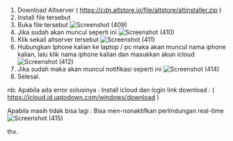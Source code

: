 1. Download Altserver ( https://cdn.altstore.io/file/altstore/altinstaller.zip )
2. Install file tersebut
3. Buka file tersebut ![Screenshot (409)](https://github.com/MBAH-MENETTT/TUTOR-INSTALL-APP-ILEGAL-IPHONE/assets/141905003/c3f36a34-cd64-427a-b1b5-266d6aca923f)
4. Jika sudah akan muncul seperti ini ![Screenshot (410)](https://github.com/MBAH-MENETTT/TUTOR-INSTALL-APP-ILEGAL-IPHONE/assets/141905003/2798e400-4ddc-4a71-8824-90fe3f7f991f)
5. Klik sekali altserver tersebut ![Screenshot (411)](https://github.com/MBAH-MENETTT/TUTOR-INSTALL-APP-ILEGAL-IPHONE/assets/141905003/88521c78-e320-4a6b-a9a1-be2f40a380ce)
6. Hubungkan Iphone kalian ke laptop / pc maka akan muncul nama iphone kalian, lalu klik nama iphone kalian dan masukkan akun icloud ![Screenshot (412)](https://github.com/MBAH-MENETTT/TUTOR-INSTALL-APP-ILEGAL-IPHONE/assets/141905003/ad537ec3-dfb4-446f-b362-05d04e4dadbb)
7. Jika sudah maka akan muncul notifikasi seperti ini ![Screenshot (414)](https://github.com/MBAH-MENETTT/TUTOR-INSTALL-APP-ILEGAL-IPHONE/assets/141905003/36390062-2cfd-4a1c-a05b-e7ce7a3ba1e4)
8. Selesai.




nb: Apabila ada error solusinya :
Install icloud dan login   link download : ( https://icloud.id.uptodown.com/windows/download )



Apabila masih tidak bisa lagi :
Bisa men-nonaktifkan perlindungan real-time ![Screenshot (415)](https://github.com/MBAH-MENETTT/TUTOR-INSTALL-APP-ILEGAL-IPHONE/assets/141905003/2c816ad1-bbf7-45a5-8ad7-0a4f849d884a)



thx.
